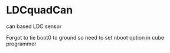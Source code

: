 # LDCquadCan
 can based LDC sensor

 Forgot to tie boot0 to ground so need to set nboot option in cube programmer 